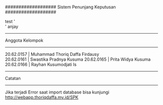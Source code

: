 ###################
Sistem Penunjang Keputusan
###################

test '<br>' anjay

*******************
Anggota Kelompok
*******************

20.62.0157	|	Muhammad Thoriq Daffa Firdausy <br>
20.62.0161	|	Swastika Pradnya Kusuma
20.62.0165	|	Prita Widya Kusuma
20.62.0166	|	Rayhan Kusumodjati Is

**************************
Catatan
**************************

Jika terjadi Error saat import database bisa kunjungi
http://webapp.thoriqdaffa.my.id/SPK
